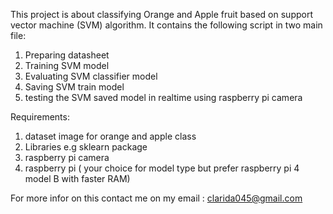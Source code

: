 This project is about classifying Orange and Apple fruit based on support vector machine (SVM) algorithm.
It contains the following script in two main file:
1. Preparing datasheet 
2. Training SVM model 
3. Evaluating SVM classifier model
4. Saving SVM train model
5. testing the SVM saved model in realtime using raspberry pi camera

Requirements:
1. dataset image for orange and apple class
2. Libraries e.g sklearn package
3. raspberry pi camera 
4. raspberry pi ( your choice for model type but prefer raspberry pi 4 model B with faster RAM)

For more infor on this contact me on my email : clarida045@gmail.com
